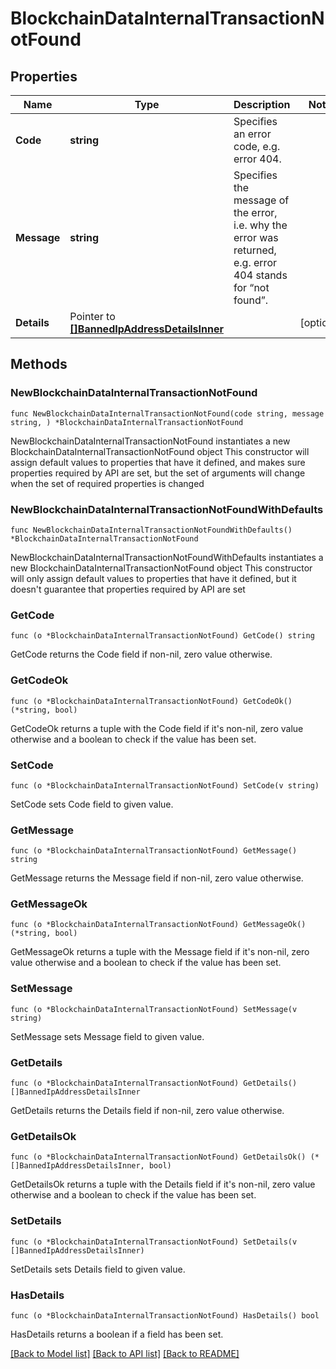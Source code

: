 # BlockchainDataInternalTransactionNotFound

## Properties

Name | Type | Description | Notes
------------ | ------------- | ------------- | -------------
**Code** | **string** | Specifies an error code, e.g. error 404. | 
**Message** | **string** | Specifies the message of the error, i.e. why the error was returned, e.g. error 404 stands for “not found”. | 
**Details** | Pointer to [**[]BannedIpAddressDetailsInner**](BannedIpAddressDetailsInner.md) |  | [optional] 

## Methods

### NewBlockchainDataInternalTransactionNotFound

`func NewBlockchainDataInternalTransactionNotFound(code string, message string, ) *BlockchainDataInternalTransactionNotFound`

NewBlockchainDataInternalTransactionNotFound instantiates a new BlockchainDataInternalTransactionNotFound object
This constructor will assign default values to properties that have it defined,
and makes sure properties required by API are set, but the set of arguments
will change when the set of required properties is changed

### NewBlockchainDataInternalTransactionNotFoundWithDefaults

`func NewBlockchainDataInternalTransactionNotFoundWithDefaults() *BlockchainDataInternalTransactionNotFound`

NewBlockchainDataInternalTransactionNotFoundWithDefaults instantiates a new BlockchainDataInternalTransactionNotFound object
This constructor will only assign default values to properties that have it defined,
but it doesn't guarantee that properties required by API are set

### GetCode

`func (o *BlockchainDataInternalTransactionNotFound) GetCode() string`

GetCode returns the Code field if non-nil, zero value otherwise.

### GetCodeOk

`func (o *BlockchainDataInternalTransactionNotFound) GetCodeOk() (*string, bool)`

GetCodeOk returns a tuple with the Code field if it's non-nil, zero value otherwise
and a boolean to check if the value has been set.

### SetCode

`func (o *BlockchainDataInternalTransactionNotFound) SetCode(v string)`

SetCode sets Code field to given value.


### GetMessage

`func (o *BlockchainDataInternalTransactionNotFound) GetMessage() string`

GetMessage returns the Message field if non-nil, zero value otherwise.

### GetMessageOk

`func (o *BlockchainDataInternalTransactionNotFound) GetMessageOk() (*string, bool)`

GetMessageOk returns a tuple with the Message field if it's non-nil, zero value otherwise
and a boolean to check if the value has been set.

### SetMessage

`func (o *BlockchainDataInternalTransactionNotFound) SetMessage(v string)`

SetMessage sets Message field to given value.


### GetDetails

`func (o *BlockchainDataInternalTransactionNotFound) GetDetails() []BannedIpAddressDetailsInner`

GetDetails returns the Details field if non-nil, zero value otherwise.

### GetDetailsOk

`func (o *BlockchainDataInternalTransactionNotFound) GetDetailsOk() (*[]BannedIpAddressDetailsInner, bool)`

GetDetailsOk returns a tuple with the Details field if it's non-nil, zero value otherwise
and a boolean to check if the value has been set.

### SetDetails

`func (o *BlockchainDataInternalTransactionNotFound) SetDetails(v []BannedIpAddressDetailsInner)`

SetDetails sets Details field to given value.

### HasDetails

`func (o *BlockchainDataInternalTransactionNotFound) HasDetails() bool`

HasDetails returns a boolean if a field has been set.


[[Back to Model list]](../README.md#documentation-for-models) [[Back to API list]](../README.md#documentation-for-api-endpoints) [[Back to README]](../README.md)


